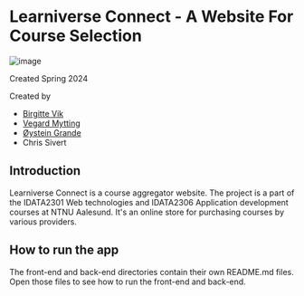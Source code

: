 # Learniverse Connect - A Website For Course Selection
![image](https://github.com/user-attachments/assets/52ddf8bc-3850-4c6d-928f-b2358cc95931)


Created Spring 2024

Created by
- [Birgitte Vik](https://github.com/birgilv)
- [Vegard Mytting](https://github.com/VegardMytting)
- [Øystein Grande](https://github.com/oystgran)
- Chris Sivert


## Introduction
Learniverse Connect is a course aggregator website. The project is a part of the IDATA2301 Web technologies and IDATA2306 Application development courses at NTNU Aalesund. It's an online store for purchasing courses by various providers.

## How to run the app
The front-end and back-end directories contain their own README.md files. Open those files to see how to run the front-end and back-end.
